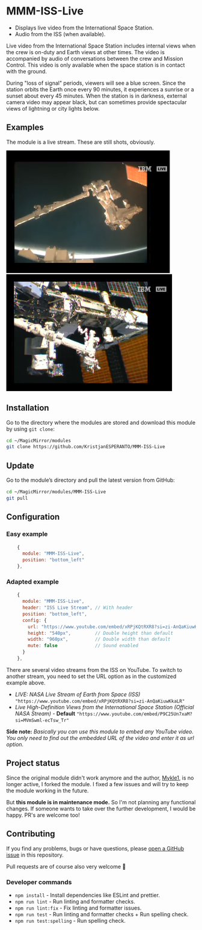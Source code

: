 # MMM-ISS-Live

- Displays live video from the International Space Station.
- Audio from the ISS (when available).

Live video from the International Space Station includes internal views when the crew is on-duty and Earth views at other times. The video is accompanied by audio of conversations between the crew and Mission Control. This video is only available when the space station is in contact with the ground.

During "loss of signal" periods, viewers will see a blue screen. Since the station orbits the Earth once every 90 minutes, it experiences a sunrise or a sunset about every 45 minutes. When the station is in darkness, external camera video may appear black, but can sometimes provide spectacular views of lightning or city lights below.

## Examples

The module is a live stream. These are still shots, obviously.

![Screenshot 1](images/i1.png) ![Screenshot 2](images/i33.png)

## Installation

Go to the directory where the modules are stored and download this module by using `git clone`:

```bash
cd ~/MagicMirror/modules
git clone https://github.com/KristjanESPERANTO/MMM-ISS-Live
```

## Update

Go to the module’s directory and pull the latest version from GitHub:

```bash
cd ~/MagicMirror/modules/MMM-ISS-Live
git pull
```

## Configuration

### Easy example

```js
    {
      module: "MMM-ISS-Live",
      position: "bottom_left"
    },
```

### Adapted example

```js
    {
      module: "MMM-ISS-Live",
      header: "ISS Live Stream", // With header
      position: "bottom_left",
      config: {
        url: "https://www.youtube.com/embed/xRPjKQtRXR8?si=zi-AnQaKiuwKkaLR", // Another video stream
        height: "540px",         // Double height than default
        width: "960px",          // Double width than default
        mute: false              // Sound enabled
      }
    },
```

There are several video streams from the ISS on YouTube. To switch to another stream, you need to set the URL option as in the customized example above.

- _LIVE: NASA Live Stream of Earth from Space (ISS)_
  `"https://www.youtube.com/embed/xRPjKQtRXR8?si=zi-AnQaKiuwKkaLR"`
- _Live High-Definition Views from the International Space Station (Official NASA Stream)_ - **Default**
  `"https://www.youtube.com/embed/P9C25Un7xaM?si=MVmSwml-ecTsw_Tr"`

**Side note:** _Basically you can use this module to embed any YouTube video. You only need to find out the embedded URL of the video and enter it as url option._

## Project status

Since the original module didn't work anymore and the author, [Mykle1](https://github.com/Mykle1), is no longer active, I forked the module. I fixed a few issues and will try to keep the module working in the future.

But **this module is in maintenance mode.** So I'm not planning any functional changes. If someone wants to take over the further development, I would be happy. PR's are welcome too!

## Contributing

If you find any problems, bugs or have questions, please [open a GitHub issue](https://github.com/KristjanESPERANTO/MMM-ISS-Live/issues) in this repository.

Pull requests are of course also very welcome 🙂

### Developer commands

- `npm install` - Install dependencies like ESLint and prettier.
- `npm run lint` - Run linting and formatter checks.
- `npm run lint:fix` - Fix linting and formatter issues.
- `npm run test` - Run linting and formatter checks + Run spelling check.
- `npm run test:spelling` - Run spelling check.
